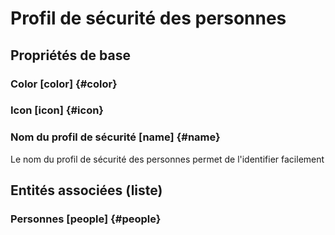 # Profil de sécurité des personnes
<!--- THIS FILE IS GENERATED PLEASE DO NOT EDIT IT DIRECTLY --->



## Propriétés de base

### Color [color] {#color}
        

### Icon [icon] {#icon}
        

### Nom du profil de sécurité [name] {#name}
        
Le nom du profil de sécurité des personnes permet de l'identifier facilement



## Entités associées (liste)

### Personnes [people] {#people}
        





